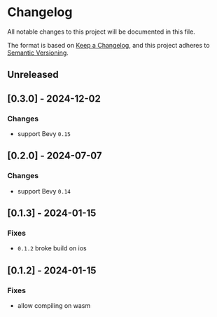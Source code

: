 # Changelog

All notable changes to this project will be documented in this file.

The format is based on [Keep a Changelog](https://keepachangelog.com/en/1.0.0/),
and this project adheres to [Semantic Versioning](https://semver.org/spec/v2.0.0.html).

## Unreleased

## [0.3.0] - 2024-12-02

### Changes
* support Bevy `0.15`

## [0.2.0] - 2024-07-07

### Changes
* support Bevy `0.14`

## [0.1.3] - 2024-01-15

### Fixes
* `0.1.2` broke build on ios

## [0.1.2] - 2024-01-15

### Fixes
* allow compiling on wasm
